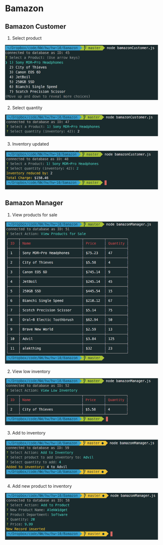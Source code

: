 # Bamazon

## Bamazon Customer

1. Select product

![Select Product](./screenshots/1.png)


2. Select quantity

![Select Product](./screenshots/2.png)

3. Inventory updated

![Select Product](./screenshots/3.png)



## Bamazon Manager
1. View products for sale

![Select Product](./screenshots/manager/1-viewproduct.png)

2. View low inventory

![Select Product](./screenshots/manager/2-lowinventory.png)

3. Add to inventory

![Select Product](./screenshots/manager/3-addinventory.png)

4. Add new product to inventory

![Select Product](./screenshots/manager/4-addproduct.png)
